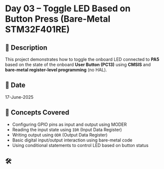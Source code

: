 # Day 03 – Toggle LED Based on Button Press (Bare-Metal STM32F401RE)

## 🔧 Description
This project demonstrates how to toggle the onboard LED connected to **PA5** based on the state of the onboard **User Button (PC13)** using **CMSIS** and **bare-metal register-level programming** (no HAL).

## 📅 Date
17-June-2025

## 🧠 Concepts Covered
- Configuring GPIO pins as input and output using MODER
- Reading the input state using `IDR` (Input Data Register)
- Writing output using `ODR` (Output Data Register)
- Basic digital input/output interaction using bare-metal code
- Using conditional statements to control LED based on button status

## 🛠
